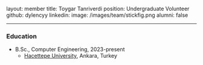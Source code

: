 layout: member
title: Toygar Tanriverdi
position: Undergraduate Volunteer
github: dylencyy
linkedin: 
image: /images/team/stickfig.png
alumni: false

---

### Education
- B.Sc., Computer Engineering, 2023-present
  - [Hacettepe University](https://www.cs.hacettepe.edu.tr/index.html), Ankara, Turkey 

